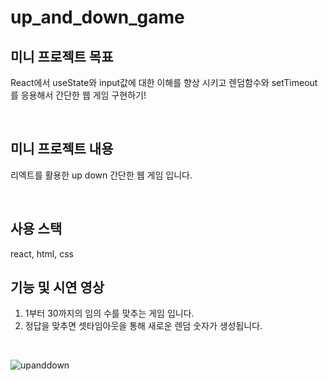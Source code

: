 # up_and_down_game

## 미니 프로젝트 목표
React에서 useState와 input값에 대한 이해를 향상 시키고 렌덤함수와 setTimeout를 응용해서 간단한 웹 게임 구현하기!

<br />

## 미니 프로젝트 내용
리엑트를 활용한 up down 간단한 웹 게임 입니다. 

<br />

## 사용 스택
react, html, css

## 기능 및 시연 영상

1. 1부터 30까지의 임의 수를 맞추는 게임 입니다.
2. 정답을 맞추면 셋타임아웃을 통해 새로운 렌덤 숫자가 생성됩니다.

<br />

![upanddown](https://user-images.githubusercontent.com/75570030/147887562-25d32940-14f8-4fbd-8631-5613c25b493b.gif)